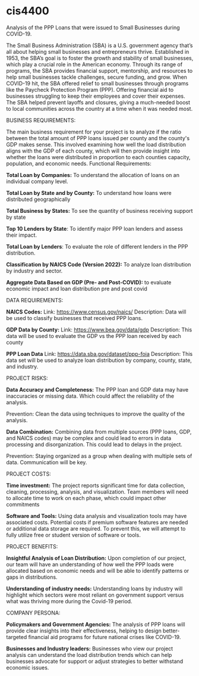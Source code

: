 # cis4400
Analysis of the PPP Loans that were issued to Small Businesses during COVID-19.


The Small Business Administration (SBA) is a U.S. government agency that’s all about helping small businesses and entrepreneurs thrive. Established in 1953, the SBA’s goal is to foster the growth and stability of small businesses, which play a crucial role in the American economy. Through its range of programs, the SBA provides financial support, mentorship, and resources to help small businesses tackle challenges, secure funding, and grow.
When COVID-19 hit, the SBA offered relief to small businesses through programs like the Paycheck Protection Program (PPP). Offering financial aid to businesses struggling to keep their employees and cover their expenses. The  SBA helped prevent layoffs and closures, giving a much-needed boost to local communities across the country at a time when it was needed most.

BUSINESS REQUIREMENTS:

The main business requirement for your project is to analyze if the ratio between the total amount of PPP loans issued per county and the county's GDP makes sense. This involved examining how well the load distribution aligns with the GDP of each county, which will then provide insight into whether the loans were distributed in proportion to each counties capacity, population, and economic needs.
Functional Requirements:

**Total Loan by Companies:** To understand the allocation of loans on an individual company level.

**Total Loan by State and by County:** To understand how loans were distributed geographically

**Total Business by States:** To see the quantity of business receiving support by state

**Top 10 Lenders by State**: To identify major PPP loan lenders and assess their impact.

**Total Loan by Lenders**: To evaluate the role of different lenders in the PPP distribution.

**Classification by NAICS Code (Version 2022):** To analyze loan distribution by industry and sector.

**Aggregate Data Based on GDP (Pre- and Post-COVID):** to evaluate economic impact and loan distribution pre and post covid


DATA REQUIREMENTS: 

**NAICS Codes:**
Link: https://www.census.gov/naics/ 
Description: Data will be used to classify businesses that received PPP loans. 

**GDP Data by County:**
Link: https://www.bea.gov/data/gdp
Description: This data will be used to evaluate the GDP vs the PPP loan received by each county

**PPP Loan Data**
Link: https://data.sba.gov/dataset/ppp-foia
Description: This data set will be used to analyze loan distribution by company, county, state, and industry. 

PROJECT RISKS:

**Data Accuracy and Completeness:**  The PPP loan and GDP data may have inaccuracies or missing data. Which could affect the reliability of the analysis.

Prevention: Clean the data using techniques to improve the quality of the analysis. 

**Data Combination:** Combining data from multiple sources (PPP loans, GDP, and NAICS codes) may be complex and could lead to errors in data processing and disorganization. This could lead to delays in the project.

Prevention: Staying organized as a group when dealing with multiple sets of data. Communication will be key.


PROJECT COSTS: 

**Time investment:** The project reports significant time for data collection, cleaning, processing, analysis, and visualization. Team members will need to allocate time to work on each phase, which could impact other commitments 

**Software and Tools:**  Using data analysis and visualization tools may have associated costs. Potential costs if premium software features are needed or additional data storage are required. To prevent this, we will attempt to fully utilize free or student version of software or tools.

PROJECT BENEFITS:

**Insightful Analysis of Loan Distribution:** Upon completion of our project, our team will have an understanding of how well the PPP loads were allocated based on economic needs and will be able to identify patterns or gaps in distributions. 

**Understanding of industry needs:** Understanding loans by industry will highlight which sectors were most reliant on government support versus what was thriving more during the Covid-19 period. 

COMPANY PERSONA:

**Policymakers and Government Agencies:** The analysis of PPP loans will provide clear insights into their effectiveness, helping to design better-targeted financial aid programs for future national crises like COVID-19.

**Businesses and Industry leaders:** Businesses who view our project analysis can understand the load distribution trends which can help businesses advocate for support or adjust strategies to better withstand economic issues.
